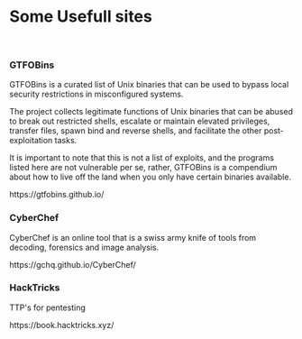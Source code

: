 <H1>Some Usefull sites</H1>
<br>
<H3>GTFOBins</H3>
<p>
GTFOBins is a curated list of Unix binaries that can be used to bypass local security restrictions in misconfigured systems.
</p>
<p>
The project collects legitimate functions of Unix binaries that can be abused to break out restricted shells, escalate or maintain elevated privileges, transfer files, spawn bind and reverse shells, and facilitate the other post-exploitation tasks.
</p>
<p>
It is important to note that this is not a list of exploits, and the programs listed here are not vulnerable per se, rather, GTFOBins is a compendium about how to live off the land when you only have certain binaries available.
</p>
https://gtfobins.github.io/
<br>
<H3>CyberChef</H3>
<p>
CyberChef is an online tool that is a swiss army knife of tools from decoding, forensics and image analysis.
</p>
https://gchq.github.io/CyberChef/
<br>
<H3>HackTricks</H3>
<p>
TTP's for pentesting
</p>
https://book.hacktricks.xyz/
<br>
<H3></H3>
